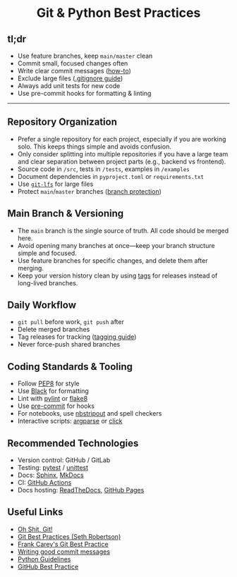 
<h1 align="center">
    Git & Python Best Practices
</h1>

## tl;dr

- Use feature branches, keep `main/master` clean
- Commit small, focused changes often
- Write clear commit messages ([how-to](https://chris.beams.io/posts/git-commit/))
- Exclude large files ([.gitignore guide](https://git-scm.com/docs/gitignore))
- Always add unit tests for new code
- Use pre-commit hooks for formatting & linting

---

## Repository Organization

- Prefer a single repository for each project, especially if you are working solo. This keeps things simple and avoids confusion.
- Only consider splitting into multiple repositories if you have a large team and clear separation between project parts (e.g., backend vs frontend).
- Source code in `/src`, tests in `/tests`, examples in `/examples`
- Document dependencies in `pyproject.toml` or `requirements.txt`
- Use [`git-lfs`](https://git-lfs.github.com/) for large files
- Protect `main`/`master` branches ([branch protection](https://docs.github.com/en/repositories/configuring-branches-and-merges-in-your-repository/defining-the-mergeability-of-pull-requests/using-branch-protection-rules))


## Main Branch & Versioning

- The `main` branch is the single source of truth. All code should be merged here.
- Avoid opening many branches at once—keep your branch structure simple and focused.
- Use feature branches for specific changes, and delete them after merging.
- Keep your version history clean by using [tags](https://git-scm.com/book/en/v2/Git-Basics-Tagging) for releases instead of long-lived branches.

## Daily Workflow

- `git pull` before work, `git push` after
- Delete merged branches
- Tag releases for tracking ([tagging guide](https://git-scm.com/book/en/v2/Git-Basics-Tagging))
- Never force-push shared branches

## Coding Standards & Tooling

- Follow [PEP8](https://peps.python.org/pep-0008/) for style
- Use [Black](https://black.readthedocs.io/en/stable/) for formatting
- Lint with [pylint](https://pylint.pycqa.org/) or [flake8](https://flake8.pycqa.org/)
- Use [pre-commit](https://pre-commit.com/) for hooks
- For notebooks, use [nbstripout](https://github.com/kynan/nbstripout) and spell checkers
- Interactive scripts: [argparse](https://docs.python.org/3/library/argparse.html) or [click](https://click.palletsprojects.com/)

## Recommended Technologies

- Version control: GitHub / GitLab
- Testing: [pytest](https://docs.pytest.org/) / [unittest](https://docs.python.org/3/library/unittest.html)
- Docs: [Sphinx](https://www.sphinx-doc.org/), [MkDocs](https://www.mkdocs.org/)
- CI: [GitHub Actions](https://github.com/features/actions)
- Docs hosting: [ReadTheDocs](https://readthedocs.org/), [GitHub Pages](https://pages.github.com/)

## Useful Links

- [Oh Shit, Git!](http://ohshitgit.com/)
- [Git Best Practices (Seth Robertson)](https://sethrobertson.github.io/GitBestPractices/)
- [Frank Carey's Git Best Practice](https://github.com/frankcarey/git-best-practices)
- [Writing good commit messages](https://github.com/erlang/otp/wiki/Writing-good-commit-messages)
- [Python Guidelines](https://ssciwr.github.io/guidelines/python/)
- [GitHub Best Practice](https://widdowquinn.github.io/github-best-practice/)
